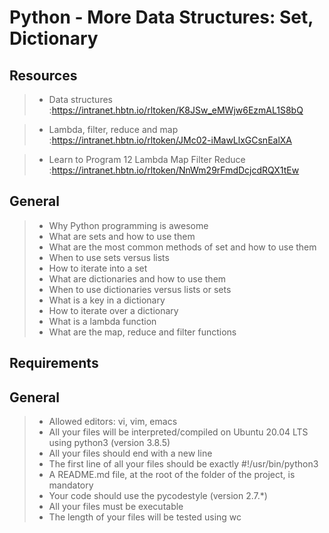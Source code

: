 # Python - More Data Structures: Set, Dictionary #

## Resources ##

> - Data structures
> :https://intranet.hbtn.io/rltoken/K8JSw_eMWjw6EzmAL1S8bQ

> - Lambda, filter, reduce and map
> :https://intranet.hbtn.io/rltoken/JMc02-iMawLlxGCsnEalXA

> - Learn to Program 12 Lambda Map Filter Reduce
> :https://intranet.hbtn.io/rltoken/NnWm29rFmdDcjcdRQX1tEw


## General ##

> - Why Python programming is awesome
> - What are sets and how to use them
> - What are the most common methods of set and how to use them
> - When to use sets versus lists
> - How to iterate into a set
> - What are dictionaries and how to use them
> - When to use dictionaries versus lists or sets
> - What is a key in a dictionary
> - How to iterate over a dictionary
> - What is a lambda function
> - What are the map, reduce and filter functions

## Requirements ##
## General ##

> - Allowed editors: vi, vim, emacs
> - All your files will be interpreted/compiled on Ubuntu 20.04 LTS using python3 (version 3.8.5)
> - All your files should end with a new line
> - The first line of all your files should be exactly #!/usr/bin/python3
> - A README.md file, at the root of the folder of the project, is mandatory
> - Your code should use the pycodestyle (version 2.7.*)
> - All your files must be executable
> - The length of your files will be tested using wc